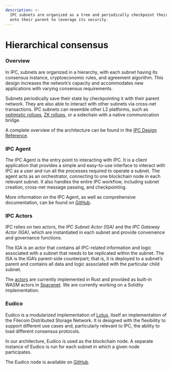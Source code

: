 ```yaml
---
description: >-
  IPC subnets are organized as a tree and periodically checkpoint their state
  onto their parent to leverage its security.
---
```


# Hierarchical consensus

### Overview

In IPC, subnets are organized in a hierarchy, with each subnet having its consensus instance, cryptoeconomic rules, and agreement algorithm. This design increases the network’s capacity and accommodates new applications with varying consensus requirements.

Subnets periodically save their state by checkpointing it with their parent network. They are also able to interact with other subnets via cross-net transactions. IPC subnets can resemble other L2 platforms, such as [optimistic rollups](https://ethereum.org/en/developers/docs/scaling/optimistic-rollups/), [ZK rollups](https://ethereum.org/en/developers/docs/scaling/zk-rollups/), or a sidechain with a native communication bridge.

A complete overview of the architecture can be found in the [IPC Design Reference](https://github.com/consensus-shipyard/IPC-design-reference-spec/raw/main/main.pdf).

### IPC Agent

The IPC Agent is the entry point to interacting with IPC. It is a client application that provides a simple and easy-to-use interface to interact with IPC as a user and run all the processes required to operate a subnet. The agent acts as an orchestrator, connecting to one blockchain node in each relevant subnet. It also handles the entire IPC workflow, including subnet creation, cross-net message passing, and checkpointing.

More information on the IPC Agent, as well as comprehensive documentation, can be found on [GitHub](https://github.com/consensus-shipyard/ipc-agent).

### IPC Actors

IPC relies on two actors, the _IPC Subnet Actor (ISA)_ and the _IPC Gateway Actor (IGA)_, which are instantiated in each subnet and provide convenience and governance functions.

The IGA is an actor that contains all IPC-related information and logic associated with a subnet that needs to be replicated within the subnet. The ISA is the IGA’s parent-side counterpart; that is, it is deployed to a subnet’s parent and contains all data and logic associated with the particular child subnet.

The [actors](https://github.com/consensus-shipyard/ipc-actors) are currently implemented in Rust and provided as built-in WASM actors in [Spacenet](../../networks/spacenet/). We are currently working on a Solidity implementation.

### Eudico

Eudico is a modularized implementation of [Lotus](../../nodes/implementations/lotus.md), itself an implementation of the Filecoin Distributed Storage Network. It is designed with the flexibility to support different use cases and, particularly relevant to IPC, the ability to load different consensus protocols.

In our architecture, Eudico is used as the blockchain node. A separate instance of Eudico is run for each subnet in which a given node participates.

The Eudico node is available on [GitHub](https://github.com/consensus-shipyard/lotus).

